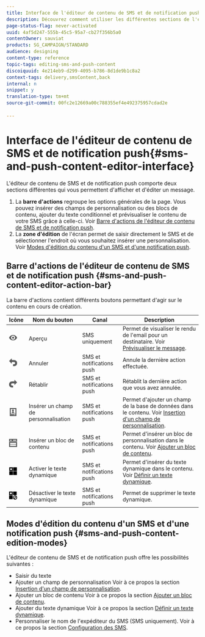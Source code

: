 ```yaml
---
title: Interface de l'éditeur de contenu de SMS et de notification push
description: Découvrez comment utiliser les différentes sections de l'éditeur pour modifier le contenu de vos SMS et notifications push.
page-status-flag: never-activated
uuid: 4af5d247-555b-45c5-95a7-cb27f356b5a0
contentOwner: sauviat
products: SG_CAMPAIGN/STANDARD
audience: designing
content-type: reference
topic-tags: editing-sms-and-push-content
discoiquuid: 4e214eb9-d299-4095-b786-8d1de9b1c8a2
context-tags: delivery,smsContent,back
internal: n
snippet: y
translation-type: tm+mt
source-git-commit: 00fc2e12669a00c788355ef4e492375957cdad2e

---
```



# Interface de l'éditeur de contenu de SMS et de notification push{#sms-and-push-content-editor-interface}

L'éditeur de contenu de SMS et de notification push comporte deux sections différentes qui vous permettent d'afficher et d'éditer un message.

1. La **barre d'actions** regroupe les options générales de la page. Vous pouvez insérer des champs de personnalisation ou des blocs de contenu, ajouter du texte conditionnel et prévisualiser le contenu de votre SMS grâce à celle-ci. Voir [Barre d'actions de l'éditeur de contenu de SMS et de notification push](#sms-and-push-content-editor-action-bar).
1. La **zone d'édition** de l'écran permet de saisir directement le SMS et de sélectionner l'endroit où vous souhaitez insérer une personnalisation. Voir [Modes d'édition du contenu d'un SMS et d'une notification push](#sms-and-push-content-edition-modes).

## Barre d'actions de l'éditeur de contenu de SMS et de notification push   {#sms-and-push-content-editor-action-bar}

La barre d'actions contient différents boutons permettant d'agir sur le contenu en cours de création.

<table> 
 <thead> 
  <tr> 
   <th> Icône<br /> </th> 
   <th> Nom du bouton<br /> </th> 
   <th> Canal<br /> </th> 
   <th> Description<br /> </th> 
  </tr> 
 </thead> 
 <tbody> 
  <tr> 
   <td> <img height="21px" src="assets/viewon_darkgrey-24px.png" /> <br /> </td> 
   <td> <span class="uicontrol">Aperçu</span> <br /> </td> 
   <td> SMS uniquement<br /> </td> 
   <td> Permet de visualiser le rendu de l'email pour un destinataire. Voir <a href="../../sending/using/previewing-messages.md">Prévisualiser le message</a>.<br /> </td> 
  </tr> 
  <tr> 
   <td> <img height="21px" src="assets/undo_darkgrey-24px.png" /> <br /> </td> 
   <td> <span class="uicontrol">Annuler</span> <br /> </td> 
   <td> SMS et notifications push<br /> </td> 
   <td> Annule la dernière action effectuée.<br /> </td> 
  </tr> 
  <tr> 
   <td> <img height="21px" src="assets/redo_darkgrey-24px.png" /> <br /> </td> 
   <td> <span class="uicontrol">Rétablir</span> <br /> </td> 
   <td> SMS et notifications push<br /> </td> 
   <td> Rétablit la dernière action que vous avez annulée.<br /> </td> 
  </tr> 
  <tr> 
   <td> <img height="21px" src="assets/personalization_field_darkgrey-24px.png" /> <br /> </td> 
   <td> <span class="uicontrol">Insérer un champ de personnalisation</span> <br /> </td> 
   <td> SMS et notifications push<br /> </td> 
   <td> Permet d'ajouter un champ de la base de données dans le contenu. Voir <a href="../../designing/using/personalization.md#inserting-a-personalization-field" target="_blank">Insertion d'un champ de personnalisation</a>.<br /> </td> 
  </tr> 
  <tr> 
   <td> <img height="21px" src="assets/personalization_block_darkgrey-24px.png" /> <br /> </td> 
   <td> <span class="uicontrol">Insérer un bloc de contenu</span> <br /> </td> 
   <td> SMS et notifications push<br /> </td> 
   <td> Permet d'insérer un bloc de personnalisation dans le contenu. Voir <a href="../../designing/using/personalization.md#adding-a-content-block" target="_blank">Ajouter un bloc de contenu</a>.<br /> </td> 
  </tr> 
  <tr> 
   <td> <img height="21px" src="assets/dynamiccontent_24px.png" /> <br /> </td> 
   <td> <span class="uicontrol">Activer le texte dynamique</span> <br /> </td> 
   <td> SMS et notifications push<br /> </td> 
   <td> Permet d'insérer du texte dynamique dans le contenu. Voir <a href="../../channels/using/defining-dynamic-text.md" target="_blank">Définir un texte dynamique</a>.<br /> </td> 
  </tr> 
  <tr> 
   <td> <img height="21px" src="assets/dynamiccontentdisable_24px.png" /> <br /> </td> 
   <td> <span class="uicontrol">Désactiver le texte dynamique</span> <br /> </td> 
   <td> SMS et notifications push<br /> </td> 
   <td> Permet de supprimer le texte dynamique.<br /> </td> 
  </tr> 
 </tbody> 
</table>

## Modes d'édition du contenu d'un SMS et d'une notification push {#sms-and-push-content-edition-modes}

L'éditeur de contenu de SMS et de notification push offre les possibilités suivantes :

* Saisir du texte
* Ajouter un champ de personnalisation Voir à ce propos la section [Insertion d'un champ de personnalisation](../../designing/using/personalization.md#inserting-a-personalization-field).
* Ajouter un bloc de contenu Voir à ce propos la section [Ajouter un bloc de contenu](../../designing/using/personalization.md#adding-a-content-block).
* Ajouter du texte dynamique Voir à ce propos la section [Définir un texte dynamique](../../channels/using/defining-dynamic-text.md).
* Personnaliser le nom de l'expéditeur du SMS (SMS uniquement). Voir à ce propos la section [Configuration des SMS](../../administration/using/configuring-sms-channel.md#configuring-sms-properties).

